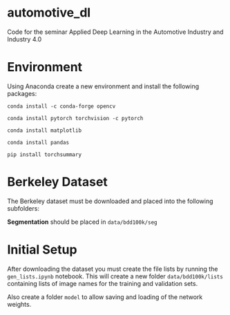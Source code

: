# automotive_dl
Code for the seminar Applied Deep Learning in the Automotive Industry and Industry 4.0

# Environment
Using Anaconda create a new environment and install the following packages:

`conda install -c conda-forge opencv`

`conda install pytorch torchvision -c pytorch`

`conda install matplotlib`

`conda install pandas`

`pip install torchsummary`

# Berkeley Dataset
The Berkeley dataset must be downloaded and placed into the following subfolders:

**Segmentation** should be placed in `data/bdd100k/seg`

# Initial Setup
After downloading the dataset you must create the file lists by running the `gen_lists.ipynb` notebook. This will create a new folder `data/bdd100k/lists` containing lists of image names for the training and validation sets.

Also create a folder `model` to allow saving and loading of the network weights.
